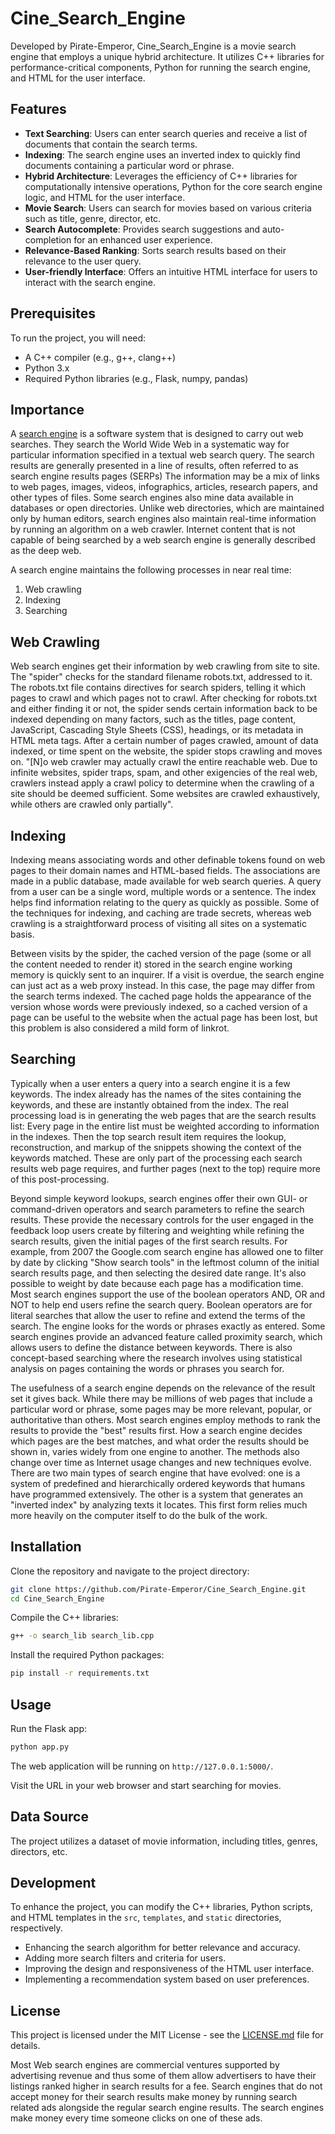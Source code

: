 # Cine_Search_Engine

Developed by Pirate-Emperor, Cine_Search_Engine is a movie search engine that employs a unique hybrid architecture. It utilizes C++ libraries for performance-critical components, Python for running the search engine, and HTML for the user interface.

## Features

- **Text Searching**: Users can enter search queries and receive a list of documents that contain the search terms.
- **Indexing**: The search engine uses an inverted index to quickly find documents containing a particular word or phrase.
- **Hybrid Architecture**: Leverages the efficiency of C++ libraries for computationally intensive operations, Python for the core search engine logic, and HTML for the user interface.
- **Movie Search**: Users can search for movies based on various criteria such as title, genre, director, etc.
- **Search Autocomplete**: Provides search suggestions and auto-completion for an enhanced user experience.
- **Relevance-Based Ranking**: Sorts search results based on their relevance to the user query.
- **User-friendly Interface**: Offers an intuitive HTML interface for users to interact with the search engine.

## Prerequisites

To run the project, you will need:

- A C++ compiler (e.g., g++, clang++)
- Python 3.x
- Required Python libraries (e.g., Flask, numpy, pandas)

## Importance
A [search engine](https://www.text-mining.ro/) is a software system that is designed to carry out web searches. They search the World Wide Web in a systematic way for particular information specified in a textual web search query. The search results are generally presented in a line of results, often referred to as search engine results pages (SERPs) The information may be a mix of links to web pages, images, videos, infographics, articles, research papers, and other types of files. Some search engines also mine data available in databases or open directories. Unlike web directories, which are maintained only by human editors, search engines also maintain real-time information by running an algorithm on a web crawler. Internet content that is not capable of being searched by a web search engine is generally described as the deep web.

A search engine maintains the following processes in near real time:
1. Web crawling
2. Indexing
3. Searching

## Web Crawling
Web search engines get their information by web crawling from site to site. The "spider" checks for the standard filename robots.txt, addressed to it. The robots.txt file contains directives for search spiders, telling it which pages to crawl and which pages not to crawl. After checking for robots.txt and either finding it or not, the spider sends certain information back to be indexed depending on many factors, such as the titles, page content, JavaScript, Cascading Style Sheets (CSS), headings, or its metadata in HTML meta tags. After a certain number of pages crawled, amount of data indexed, or time spent on the website, the spider stops crawling and moves on. "[N]o web crawler may actually crawl the entire reachable web. Due to infinite websites, spider traps, spam, and other exigencies of the real web, crawlers instead apply a crawl policy to determine when the crawling of a site should be deemed sufficient. Some websites are crawled exhaustively, while others are crawled only partially".

## Indexing
Indexing means associating words and other definable tokens found on web pages to their domain names and HTML-based fields. The associations are made in a public database, made available for web search queries. A query from a user can be a single word, multiple words or a sentence. The index helps find information relating to the query as quickly as possible. Some of the techniques for indexing, and caching are trade secrets, whereas web crawling is a straightforward process of visiting all sites on a systematic basis.

Between visits by the spider, the cached version of the page (some or all the content needed to render it) stored in the search engine working memory is quickly sent to an inquirer. If a visit is overdue, the search engine can just act as a web proxy instead. In this case, the page may differ from the search terms indexed. The cached page holds the appearance of the version whose words were previously indexed, so a cached version of a page can be useful to the website when the actual page has been lost, but this problem is also considered a mild form of linkrot.

## Searching 
Typically when a user enters a query into a search engine it is a few keywords. The index already has the names of the sites containing the keywords, and these are instantly obtained from the index. The real processing load is in generating the web pages that are the search results list: Every page in the entire list must be weighted according to information in the indexes. Then the top search result item requires the lookup, reconstruction, and markup of the snippets showing the context of the keywords matched. These are only part of the processing each search results web page requires, and further pages (next to the top) require more of this post-processing.

Beyond simple keyword lookups, search engines offer their own GUI- or command-driven operators and search parameters to refine the search results. These provide the necessary controls for the user engaged in the feedback loop users create by filtering and weighting while refining the search results, given the initial pages of the first search results. For example, from 2007 the Google.com search engine has allowed one to filter by date by clicking "Show search tools" in the leftmost column of the initial search results page, and then selecting the desired date range. It's also possible to weight by date because each page has a modification time. Most search engines support the use of the boolean operators AND, OR and NOT to help end users refine the search query. Boolean operators are for literal searches that allow the user to refine and extend the terms of the search. The engine looks for the words or phrases exactly as entered. Some search engines provide an advanced feature called proximity search, which allows users to define the distance between keywords. There is also concept-based searching where the research involves using statistical analysis on pages containing the words or phrases you search for.

The usefulness of a search engine depends on the relevance of the result set it gives back. While there may be millions of web pages that include a particular word or phrase, some pages may be more relevant, popular, or authoritative than others. Most search engines employ methods to rank the results to provide the "best" results first. How a search engine decides which pages are the best matches, and what order the results should be shown in, varies widely from one engine to another. The methods also change over time as Internet usage changes and new techniques evolve. There are two main types of search engine that have evolved: one is a system of predefined and hierarchically ordered keywords that humans have programmed extensively. The other is a system that generates an "inverted index" by analyzing texts it locates. This first form relies much more heavily on the computer itself to do the bulk of the work.

## Installation

Clone the repository and navigate to the project directory:

```bash
git clone https://github.com/Pirate-Emperor/Cine_Search_Engine.git
cd Cine_Search_Engine
```

Compile the C++ libraries:

```bash
g++ -o search_lib search_lib.cpp
```

Install the required Python packages:

```bash
pip install -r requirements.txt
```

## Usage

Run the Flask app:

```bash
python app.py
```

The web application will be running on `http://127.0.0.1:5000/`.

Visit the URL in your web browser and start searching for movies.

## Data Source

The project utilizes a dataset of movie information, including titles, genres, directors, etc. 

## Development

To enhance the project, you can modify the C++ libraries, Python scripts, and HTML templates in the `src`, `templates`, and `static` directories, respectively.
- Enhancing the search algorithm for better relevance and accuracy.
- Adding more search filters and criteria for users.
- Improving the design and responsiveness of the HTML user interface.
- Implementing a recommendation system based on user preferences.

## License

This project is licensed under the MIT License - see the [LICENSE.md](LICENSE.md) file for details.




Most Web search engines are commercial ventures supported by advertising revenue and thus some of them allow advertisers to have their listings ranked higher in search results for a fee. Search engines that do not accept money for their search results make money by running search related ads alongside the regular search engine results. The search engines make money every time someone clicks on one of these ads.
